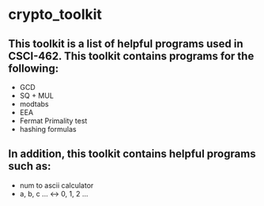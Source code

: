 # crypto_toolkit
## This toolkit is a list of helpful programs used in CSCI-462. This toolkit contains programs for the following: 
- GCD
- SQ + MUL 
- modtabs
- EEA
- Fermat Primality test
- hashing formulas
## In addition, this toolkit contains helpful programs such as: 
- num to ascii calculator
- a, b, c ... <-> 0, 1, 2 ... 

